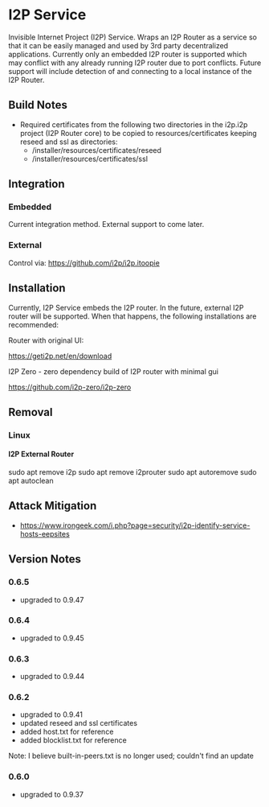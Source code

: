 # I2P Service
Invisible Internet Project (I2P) Service. Wraps an I2P Router as a service so that it can be easily managed
and used by 3rd party decentralized applications. Currently only an embedded I2P router is supported which
may conflict with any already running I2P router due to port conflicts. Future support will include detection of and connecting
to a local instance of the I2P Router.

## Build Notes
- Required certificates from the following two directories in the i2p.i2p project (I2P Router core)
to be copied to resources/certificates keeping reseed and ssl as directories:
    - /installer/resources/certificates/reseed
    - /installer/resources/certificates/ssl

## Integration

### Embedded
Current integration method. External support to come later.

### External
Control via: https://github.com/i2p/i2p.itoopie

## Installation
Currently, I2P Service embeds the I2P router. In the future,
external I2P router will be supported. When that happens, the following
installations are recommended:

Router with original UI:

https://geti2p.net/en/download

I2P Zero - zero dependency build of I2P router with minimal gui

https://github.com/i2p-zero/i2p-zero

## Removal

### Linux

#### I2P External Router
sudo apt remove i2p
sudo apt remove i2prouter
sudo apt autoremove
sudo apt autoclean

## Attack Mitigation

- https://www.irongeek.com/i.php?page=security/i2p-identify-service-hosts-eepsites

## Version Notes

### 0.6.5
- upgraded to 0.9.47

### 0.6.4
- upgraded to 0.9.45

### 0.6.3
- upgraded to 0.9.44

### 0.6.2
- upgraded to 0.9.41
- updated reseed and ssl certificates
- added host.txt for reference
- added blocklist.txt for reference

Note: I believe built-in-peers.txt is no longer used; couldn't find an update

### 0.6.0
- upgraded to 0.9.37

